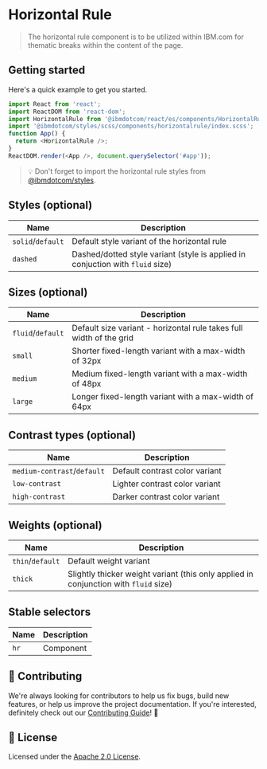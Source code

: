 # Horizontal Rule

> The horizontal rule component is to be utilized within IBM.com for thematic
> breaks within the content of the page.

## Getting started

Here's a quick example to get you started.

```javascript
import React from 'react';
import ReactDOM from 'react-dom';
import HorizontalRule from '@ibmdotcom/react/es/components/HorizontalRule';
import '@ibmdotcom/styles/scss/components/horizontalrule/index.scss';
function App() {
  return <HorizontalRule />;
}
ReactDOM.render(<App />, document.querySelector('#app'));
```

> 💡 Don't forget to import the horizontal rule styles from
> [@ibmdotcom/styles](/packages/styles).

## Styles (optional)

| Name              | Description                                                                    |
| ----------------- | ------------------------------------------------------------------------------ |
| `solid`/`default` | Default style variant of the horizontal rule                                   |
| `dashed`          | Dashed/dotted style variant (style is applied in conjuction with `fluid` size) |

## Sizes (optional)

| Name              | Description                                                         |
| ----------------- | ------------------------------------------------------------------- |
| `fluid`/`default` | Default size variant - horizontal rule takes full width of the grid |
| `small`           | Shorter fixed-length variant with a max-width of 32px               |
| `medium`          | Medium fixed-length variant with a max-width of 48px                |
| `large`           | Longer fixed-length variant with a max-width of 64px                |

## Contrast types (optional)

| Name                        | Description                    |
| --------------------------- | ------------------------------ |
| `medium-contrast`/`default` | Default contrast color variant |
| `low-contrast`              | Lighter contrast color variant |
| `high-contrast`             | Darker contrast color variant  |

## Weights (optional)

| Name             | Description                                                                          |
| ---------------- | ------------------------------------------------------------------------------------ |
| `thin`/`default` | Default weight variant                                                               |
| `thick`          | Slightly thicker weight variant (this only applied in conjunction with `fluid` size) |

## Stable selectors

| Name | Description |
| ---- | ----------- |
| `hr` | Component   |

## 🙌 Contributing

We're always looking for contributors to help us fix bugs, build new features,
or help us improve the project documentation. If you're interested, definitely
check out our [Contributing Guide](/.github/CONTRIBUTING.md)! 👀

## 📝 License

Licensed under the [Apache 2.0 License](/LICENSE).
